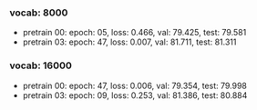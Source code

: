 ### vocab: 8000
- pretrain 00: epoch: 05, loss: 0.466, val: 79.425, test: 79.581
- pretrain 03: epoch: 47, loss: 0.007, val: 81.711, test: 81.311

### vocab: 16000
- pretrain 00: epoch: 47, loss: 0.006, val: 79.354, test: 79.998
- pretrain 03: epoch: 09, loss: 0.253, val: 81.386, test: 80.884

